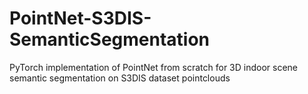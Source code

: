 # PointNet-S3DIS-SemanticSegmentation
PyTorch implementation of PointNet from scratch for 3D indoor scene semantic segmentation on S3DIS dataset pointclouds 

